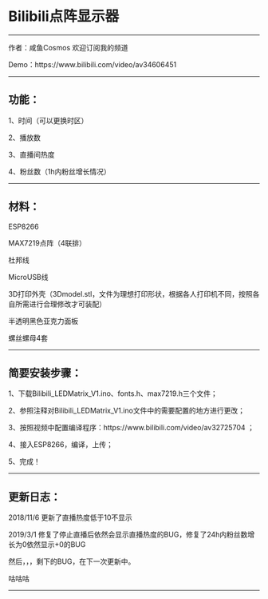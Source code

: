 <h1>Bilibili点阵显示器</h1>
<hr>
<p>作者：咸鱼Cosmos 欢迎订阅我的频道</p>
<p>Demo：https://www.bilibili.com/video/av34606451  </p>
<hr>
<h2>功能： </h2> 
<p>1、时间（可以更换时区）</p>
<p>2、播放数  </p>
<p>3、直播间热度  </p>
<p>4、粉丝数（1h内粉丝增长情况）  </p>
<hr>
<h2>材料：  </h2> 
<p>ESP8266  </p>
<p>MAX7219点阵（4联排）  </p>
<p>杜邦线  </p>
<p>MicroUSB线  </p>
<p>3D打印外壳（3Dmodel.stl，文件为理想打印形状，根据各人打印机不同，按照各自所需进行合理修改才可装配）  </p>
<p>半透明黑色亚克力面板  </p>
<p>螺丝螺母4套  </p>
<hr>
<h2>简要安装步骤：  </h2> 
<p>1、下载Bilibili_LEDMatrix_V1.ino、fonts.h、max7219.h三个文件；  </p>
<p>2、参照注释对Bilibili_LEDMatrix_V1.ino文件中的需要配置的地方进行更改；  </p>
<p>3、按照视频中配置编译程序：https://www.bilibili.com/video/av32725704  ；  </p>
<p>4、接入ESP8266，编译，上传；  </p>
<p>5、完成！  </p>
<hr>
<h2>更新日志：</h2> 
<p>2018/11/6 更新了直播热度低于10不显示 </p>
<p>2019/3/1  修复了停止直播后依然会显示直播热度的BUG，修复了24h内粉丝数增长为0依然显示+0的BUG</p>
<p>然后，，，剩下的BUG，在下一次更新中。</p>
<p>咕咕咕</p>
<hr>

